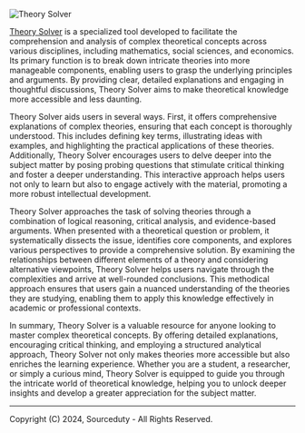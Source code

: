 ![Theory Solver](https://github.com/sourceduty/Theory_Solver/assets/123030236/a19c77e4-36e3-45f6-b216-09b34c224a1b)

[Theory Solver](https://chatgpt.com/g/g-7Xrh3rjDS-theory-solver) is a specialized tool developed to facilitate the comprehension and analysis of complex theoretical concepts across various disciplines, including mathematics, social sciences, and economics. Its primary function is to break down intricate theories into more manageable components, enabling users to grasp the underlying principles and arguments. By providing clear, detailed explanations and engaging in thoughtful discussions, Theory Solver aims to make theoretical knowledge more accessible and less daunting.

Theory Solver aids users in several ways. First, it offers comprehensive explanations of complex theories, ensuring that each concept is thoroughly understood. This includes defining key terms, illustrating ideas with examples, and highlighting the practical applications of these theories. Additionally, Theory Solver encourages users to delve deeper into the subject matter by posing probing questions that stimulate critical thinking and foster a deeper understanding. This interactive approach helps users not only to learn but also to engage actively with the material, promoting a more robust intellectual development.

Theory Solver approaches the task of solving theories through a combination of logical reasoning, critical analysis, and evidence-based arguments. When presented with a theoretical question or problem, it systematically dissects the issue, identifies core components, and explores various perspectives to provide a comprehensive solution. By examining the relationships between different elements of a theory and considering alternative viewpoints, Theory Solver helps users navigate through the complexities and arrive at well-rounded conclusions. This methodical approach ensures that users gain a nuanced understanding of the theories they are studying, enabling them to apply this knowledge effectively in academic or professional contexts.

In summary, Theory Solver is a valuable resource for anyone looking to master complex theoretical concepts. By offering detailed explanations, encouraging critical thinking, and employing a structured analytical approach, Theory Solver not only makes theories more accessible but also enriches the learning experience. Whether you are a student, a researcher, or simply a curious mind, Theory Solver is equipped to guide you through the intricate world of theoretical knowledge, helping you to unlock deeper insights and develop a greater appreciation for the subject matter.

***
Copyright (C) 2024, Sourceduty - All Rights Reserved.
